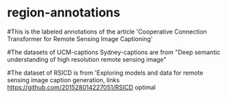 # region-annotations
#This is the labeled annotations of the article 'Cooperative Connection Transformer for Remote Sensing Image Captioning'

#The datasets of UCM-captions Sydney-captions are from "Deep semantic understanding of high resolution remote sensing image"

#The dataset of RSICD is from 'Exploring models and data for remote sensing image caption generation, links https://github.com/201528014227051/RSICD optimal
